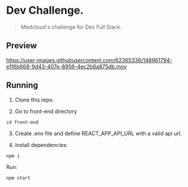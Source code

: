 # Dev Challenge.

> Medcloud's challenge for Dev Full Stack.

## Preview

https://user-images.githubusercontent.com/62365336/148961794-e1f6b668-9d43-407e-8956-4ec2b6a875db.mov

## Running

1. Clone this repo.

2. Go to front-end directory

`cd front-end`

3. Create .env file and define REACT_APP_API_URL with a valid api url.

4. Install dependencies:

`npm i`

Run:

`npm start`
